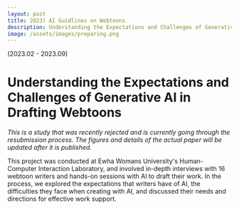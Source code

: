 ```yaml
---
layout: post
title: 2023) AI Guidlines on Webtoons
description: Understanding the Expectations and Challenges of Generative AI in Drafting Webtoons
image: /assets/images/preparing.png
---
```


(2023.02 - 2023.09)

Understanding the Expectations and Challenges of Generative AI in Drafting Webtoons
============

*This is a study that was recently rejected and is currently going through the resubmission process. The figures and details of the actual paper will be updated after it is published.*

This project was conducted at Ewha Womans University's Human-Computer Interaction Laboratory, and involved in-depth interviews with 16 webtoon writers and hands-on sessions with AI to draft their work. 
In the process, we explored the expectations that writers have of AI, the difficulties they face when creating with AI, and discussed their needs and directions for effective work support. 
